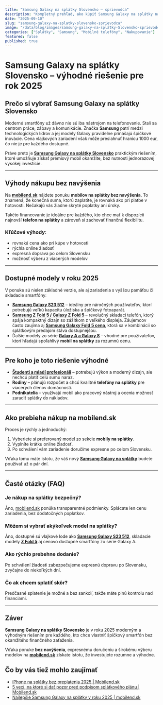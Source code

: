 ```yaml
---
title: "Samsung Galaxy na splátky Slovensko – sprievodca"
description: "Kompletný prehľad, ako kúpiť Samsung Galaxy na splátky na Slovensku. Podmienky, ceny, skúsenosti."
date: "2025-09-10"
slug: "samsung-galaxy-na-splatky-slovensko-sprievodca"
image: "/data/blog/images/samsung-galaxy-na-splátky-Slovensko-sprievodca.webp"
categories: ["Splátky", "Samsung", "Mobilné telefóny", "Nakupovanie"]
featured: false
published: true
---
```




# Samsung Galaxy na splátky Slovensko – výhodné riešenie pre rok 2025

## Prečo si vybrať Samsung Galaxy na splátky Slovensko

Moderné smartfóny už dávno nie sú iba nástrojom na telefonovanie. Stali sa centrom práce, zábavy a komunikácie. Značka **Samsung** patrí medzi technologických lídrov a jej modely Galaxy pravidelne prinášajú špičkové inovácie. Cena vlajkových zariadení však môže presiahnuť hranicu 1000 eur, čo nie je pre každého dostupné.  

Práve preto je **[Samsung Galaxy na splátky Slovensko](https://mobilend.sk/katalog)** praktickým riešením, ktoré umožňuje získať prémiový mobil okamžite, bez nutnosti jednorazovej vysokej investície.

---

## Výhody nákupu bez navýšenia

Na **[mobilend.sk](https://mobilend.sk/katalog)** nájdete ponuku **mobilov na splátky bez navýšenia**. To znamená, že konečná suma, ktorú zaplatíte, je rovnaká ako pri platbe v hotovosti. Nečakajú vás žiadne skryté poplatky ani úroky.  

Takéto financovanie je ideálne pre každého, kto chce mať k dispozícii najnovší **telefon na splátky** a zároveň si zachovať finančnú flexibilitu.

### Kľúčové výhody:
- rovnaká cena ako pri kúpe v hotovosti  
- rýchla online žiadosť  
- expresná doprava po celom Slovensku  
- možnosť výberu z viacerých modelov  

---

## Dostupné modely v roku 2025

V ponuke sú nielen základné verzie, ale aj zariadenia s vyššou pamäťou či skladacie smartfóny:

- **[Samsung Galaxy S23 512](https://mobilend.sk/katalog/samsung-galaxy-s23-512gb-Cream)** – ideálny pre náročných používateľov, ktorí potrebujú veľkú kapacitu úložiska a špičkový fotoaparát.  
- **[Samsung Z Fold 5 / Galaxy Z Fold 5](https://mobilend.sk/katalog/samsung-galaxy-Z-Fold5-1T-Cream)** – revolučný skladací telefón, ktorý spája kompaktný dizajn so zážitkom z veľkého displeja. Záujemcov často zaujíma aj **[Samsung Galaxy Fold 5 cena](https://mobilend.sk/katalog/samsung-galaxy-Z-Fold5-1T-Cream)**, ktorá sa v kombinácii so splátkovým predajom stáva dostupnejšou.  
- Ďalšie modely zo série **[Galaxy A a Galaxy S](https://mobilend.sk/katalog)** – vhodné pre používateľov, ktorí hľadajú spoľahlivý **mobil na splátky** za rozumnú cenu.  

---

## Pre koho je toto riešenie výhodné

- **[Študenti a mladí profesionáli](https://mobilend.sk/blog/student-novy-iphone-za-5-eur-prvy-mesiac)** – potrebujú výkon a moderný dizajn, ale nechcú platiť celú sumu naraz.  
- **Rodiny** – plánujú rozpočet a chcú kvalitné **telefóny na splátky** pre viacerých členov domácnosti.  
- **Podnikatelia** – využívajú mobil ako pracovný nástroj a ocenia možnosť zaradiť splátky do nákladov.  

---

## Ako prebieha nákup na mobilend.sk

Proces je rýchly a jednoduchý:

1. Vyberiete si preferovaný model zo sekcie **mobily na splátky**.  
2. Vyplníte krátku online žiadosť.  
3. Po schválení vám zariadenie doručíme expresne po celom Slovensku.  

Vďaka tomu máte istotu, že váš nový **[Samsung Galaxy na splátky](https://mobilend.sk/katalog)** budete používať už o pár dní.

---

## Časté otázky (FAQ)

### Je nákup na splátky bezpečný?
Áno, [mobilend.sk](https://mobilend.sk/) ponúka transparentné podmienky. Splácate len cenu zariadenia, bez dodatočných poplatkov.

### Môžem si vybrať akýkoľvek model na splátky?
Áno, dostupné sú vlajkové lode ako **[Samsung Galaxy S23 512](https://mobilend.sk/katalog/samsung-galaxy-s23-512gb-Cream)**, skladacie modely **[Z Fold 5](https://mobilend.sk/katalog/samsung-galaxy-Z-Fold5-1T-Cream)** aj cenovo dostupné smartfóny zo série Galaxy A.

### Ako rýchlo prebehne dodanie?
Po schválení žiadosti zabezpečujeme expresnú dopravu po Slovensku, zvyčajne do niekoľkých dní.

### Čo ak chcem splatiť skôr?
Predčasné splatenie je možné a bez sankcií, takže máte plnú kontrolu nad financiami.

---

## Záver

**Samsung Galaxy na splátky Slovensko** je v roku 2025 moderným a výhodným riešením pre každého, kto chce vlastniť špičkový smartfón bez okamžitého finančného zaťaženia.  

Vďaka ponuke **bez navýšenia**, expresnému doručeniu a širokému výberu modelov na **[mobilend.sk](https://mobilend.sk/katalog.)** získate istotu, že investujete rozumne a výhodne.


## Čo by vás tiež mohlo zaujímať

- [iPhone na splátky bez preplatenia 2025 | Mobilend.sk](https://mobilend.sk/blog/iphone-na-splatky-bez-preplatenia)
- [5 vecí, na ktoré si dať pozor pred podpisom splátkového plánu | Mobilend.sk](https://mobilend.sk/blog/5-veci-pred-podpisom-splatkoveho-planu)
- [Najlepšie Samsung Galaxy na splátky v roku 2025 | mobilend.sk](https://mobilend.sk/blog/najlepsie-samsung-galaxy-na-splatky-v-roku-2025)

